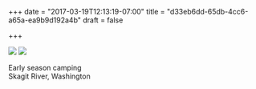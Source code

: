 +++
date = "2017-03-19T12:13:19-07:00"
title = "d33eb6dd-65db-4cc6-a65a-ea9b9d192a4b"
draft = false

+++

![](https://d17enza3bfujl8.cloudfront.net/DSCF6585.jpg)
![](https://d17enza3bfujl8.cloudfront.net/DSCF6589.jpg)

Early season camping<br>
Skagit River, Washington

